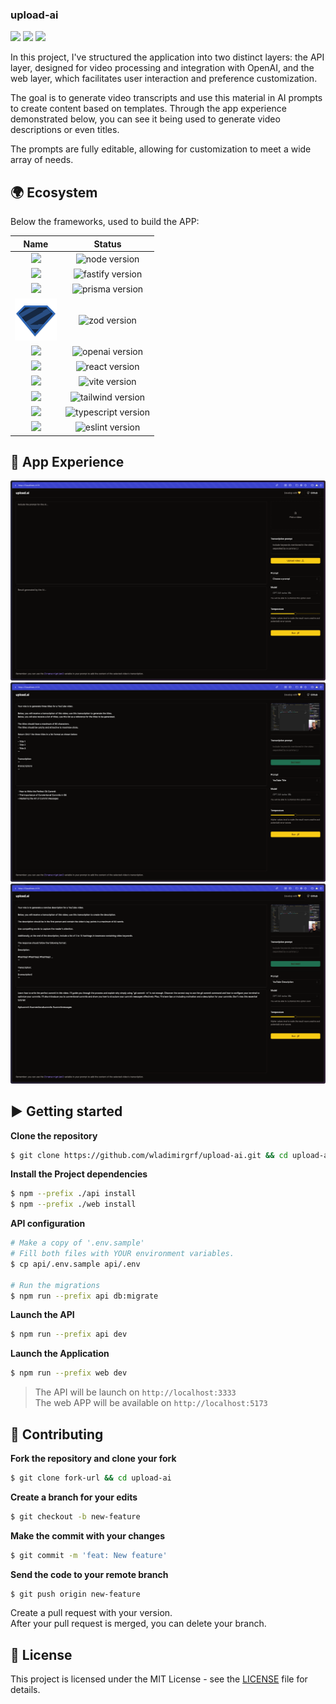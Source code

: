 ### upload-ai

[![](https://img.shields.io/github/repo-size/wladimirgrf/upload-ai?color=%23FFB000&labelColor=000000)]()
[![](https://img.shields.io/github/last-commit/wladimirgrf/upload-ai?color=%23FFB000&labelColor=000000)](https://github.com/wladimirgrf/certification/commits/master)
[![](https://img.shields.io/github/issues/wladimirgrf/upload-ai?color=%23FFB000&labelColor=000000)](https://github.com/wladimirgrf/certification/issues)

In this project, I've structured the application into two distinct layers: the API layer, designed for video processing and integration with OpenAI, and the web layer, which facilitates user interaction and preference customization. 

The goal is to generate video transcripts and use this material in AI prompts to create content based on templates. Through the app experience demonstrated below, you can see it being used to generate video descriptions or even titles. 

The prompts are fully editable, allowing for customization to meet a wide array of needs.

## 🌍 Ecosystem

Below the frameworks, used to build the APP:

|                      Name                                   |                         Status                          |
|:-----------------------------------------------------------:|:-------------------------------------------------------:|
|<img height="58" src="https://cdn.worldvectorlogo.com/logos/nodejs-1.svg"> | <img alt="node version" src="https://img.shields.io/badge/nodejs-v18.17-%23FFB000?labelColor=000000"> |
|<img height="50" src="https://cdn.worldvectorlogo.com/logos/fastify.svg"> | <img alt="fastify version" src="https://img.shields.io/badge/fastify-v4.26-%23FFB000?labelColor=000000">|
|<img height="60" src="https://cdn.worldvectorlogo.com/logos/prisma-3.svg"> | <img alt="prisma version" src="https://img.shields.io/badge/prisma-v5.9-%23FFB000?labelColor=000000">|
|<img height="67" src="https://raw.githubusercontent.com/colinhacks/zod/master/logo.svg"> | <img alt="zod version" src="https://img.shields.io/badge/zod-v3.22-%23FFB000?labelColor=000000">|
|<img height="53" src="https://cdn.worldvectorlogo.com/logos/openai-2.svg"> | <img alt="openai version" src="https://img.shields.io/badge/openai-v4.26-%23FFB000?labelColor=000000"> |
|<img height="64" src="https://cdn.worldvectorlogo.com/logos/react-2.svg"> | <img alt="react version" src="https://img.shields.io/badge/react-v18.2-%23FFB000?labelColor=000000"> |
|<img height="50" src="https://cdn.worldvectorlogo.com/logos/vitejs.svg"> | <img alt="vite version" src="https://img.shields.io/badge/vite-v4.5-%23FFB000?labelColor=000000">|
|<img height="40" src="https://cdn.worldvectorlogo.com/logos/tailwind-css-2.svg"> | <img alt="tailwind version" src="https://img.shields.io/badge/tailwind-v3.4-%23FFB000?labelColor=000000">|
|<img height="45" src="https://cdn.worldvectorlogo.com/logos/typescript.svg"> | <img alt="typescript version" src="https://img.shields.io/badge/typescript-v5.5-%23FFB000?labelColor=000000"> |
|<img height="48" src="https://cdn.worldvectorlogo.com/logos/eslint-1.svg"> | <img alt="eslint version" src="https://img.shields.io/badge/eslint-v8.56-%23FFB000?labelColor=000000"> |

## 🌟 App Experience

![](.github/assets/app-view-1.png)
![](.github/assets/app-view-2.png)
![](.github/assets/app-view-3.png)

## ▶️ Getting started

**Clone the repository**
```bash
$ git clone https://github.com/wladimirgrf/upload-ai.git && cd upload-ai
```

**Install the Project dependencies**
```bash
$ npm --prefix ./api install
$ npm --prefix ./web install
```

**API configuration**
```bash
# Make a copy of '.env.sample'
# Fill both files with YOUR environment variables.
$ cp api/.env.sample api/.env

# Run the migrations
$ npm run --prefix api db:migrate
```

**Launch the API**
```bash
$ npm run --prefix api dev
```

**Launch the Application**
```bash
$ npm run --prefix web dev
```

>The API will be launch on `http://localhost:3333`<br>
>The web APP will be available on `http://localhost:5173`


## 🤝 Contributing

**Fork the repository and clone your fork**

```bash
$ git clone fork-url && cd upload-ai
```

**Create a branch for your edits**
```bash
$ git checkout -b new-feature
```

**Make the commit with your changes**
```bash
$ git commit -m 'feat: New feature'
```

**Send the code to your remote branch**
```bash
$ git push origin new-feature
```

Create a pull request with your version. <br>
After your pull request is merged, you can delete your branch.


## 📝 License

This project is licensed under the MIT License - see the [LICENSE](LICENSE) file for details.
